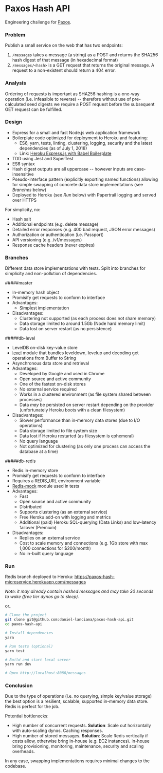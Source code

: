# Paxos Hash API

Engineering challenge for [Paxos](https://www.paxos.com).

### Problem

Publish a small service on the web that has two endpoints:

1. `/messages` takes a message (a string) as a POST and returns the SHA256 hash digest
of that message (in hexadecimal format)
2. `/messages/<hash>` is a GET request that returns the original message. A request to a
non-existent <hash> should return a 404 error.

### Analysis

Ordering of requests is important as SHA256 hashing is a one-way operation (i.e. infeasible to reverse) -- therefore without use of pre-calculated seed digests we require a POST request before the subsequent GET request can be fulfilled.

### Design

- Express for a small and fast Node.js web application framework
- Boilerplate code optimized for deployment to Heroku and featuring:
  - ES6, yarn, tests, linting, clustering, logging, security and the latest dependencies (as of July 1, 2018) 
  - Link: [Heroku Express.js with Babel Boilerplate](https://github.com/daniel-lanciana/heroku-express-babel)
- TDD using Jest and SuperTest
- ES6 syntax
- Hash digest outputs are all uppercase -- however inputs are case-insensitive
- Pseudo-interface pattern (explicitly exporting named functions) allowing for simple swapping of concrete data store implementations (see _Branches_ below)
- Deployed to Heroku (see _Run_ below) with Papertrail logging and served over HTTPS

For simplicity, no:
  - Hash salt
  - Additional endpoints (e.g. delete message)
  - Detailed error responses (e.g. 400 bad request, JSON error messages)
  - Authorization or authentication (i.e. Passport)
  - API versioning (e.g. /v1/messages)
  - Response cache headers (never expires)

### Branches

Different data store implementations with tests. Split into branches for simplicity and non-pollution of dependencies.

#####master

- In-memory hash object
- Promisify get requests to conform to interface
- Advantages:
  - Simplest implementation
- Disadvantages:
  - Clustering not supported (as each process does not share memory)
  - Data storage limited to around 1.5Gb (Node hard memory limit)
  - Data lost on server restart (as no persistence)

#####db-level

- LevelDB on-disk key-value store
- [level](https://github.com/Level/level) module that bundles leveldown, levelup and decoding get operations from Buffer to String
- Asynchronous data store and retrieval
- Advantages:
  - Developed by Google and used in Chrome
  - Open source and active community
  - One of the fastest on-disk stores
  - No external service required
  - Works in a clustered environment (as file system shared between processes)
  - Data _may_ be persisted on server restart depending on the provider (unfortunately Heroku boots with a clean filesystem)
- Disadvantages:
  - Slower performance than in-memory data stores (due to I/O operations)
  - Data storage limited to file system size
  - Data lost if Heroku restarted (as filesystem is ephemeral)
  - No query language
  - Not optimized for clustering (as only one process can access the database at a time)

#####db-redis

- Redis in-memory store
- Promisify get requests to conform to interface
- Requires a REDIS_URL environment variable 
- [Redis-mock](https://github.com/faeldt/redis-mock) module used in tests
- Advantages:
  - Fast
  - Open source and active community
  - Distributed
  - Supports clustering (as an external service)
  - Free Heroku add-on with logging and metrics
  - Additional (paid) Heroku SQL-querying (Data Links) and low-latency failover (Premium)
- Disadvantages:
  - Replies on an external service
  - Cost to scale memory and connections (e.g. 1Gb store with max 1,000 connections for $200/month)
  - No in-built query language

### Run

Redis branch deployed to Heroku: https://paxos-hash-microservice.herokuapp.com/messages 

_Note: it may already contain hashed messages and may take 30 seconds to wake (free tier dynos go to sleep)._

or..

```sh
# Clone the project
git clone git@github.com:daniel-lanciana/paxos-hash-api.git
cd paxos-hash-api

# Install dependencies
yarn

# Run tests (optional)
yarn test

# Build and start local server
yarn run dev

# Open http://localhost:8080/messages
```

### Conclusion

Due to the type of operations (i.e. no querying, simple key/value storage) the best option is a resilient, scalable, supported in-memory data store. Redis is perfect for the job.

Potential bottlenecks:
 - High number of concurrent requests. **Solution**: Scale out horizontally with auto-scaling dynos. Caching responses.
 - High number of stored messages. **Solution**: Scale Redis vertically if costs allow, otherwise bring in-house (e.g. EC2 instances). In-house bring provisioning, monitoring, maintenance, security and scaling overheads.

In any case, swapping implementations requires minimal changes to the codebase.